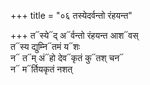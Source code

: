 +++
title = "०६ तस्येदर्वन्तो रंहयन्त"

+++
त᳓स्ये᳓द् अ᳓र्वन्तो रंहयन्त आश᳓वस्  
त᳓स्य द्युम्नि᳓तमं य᳓शः  
न᳓ त᳓म् अं᳓हो देव᳓कृतं कु᳓तश् चन᳓  
न᳓ म᳓र्तियकृतं नशत्
